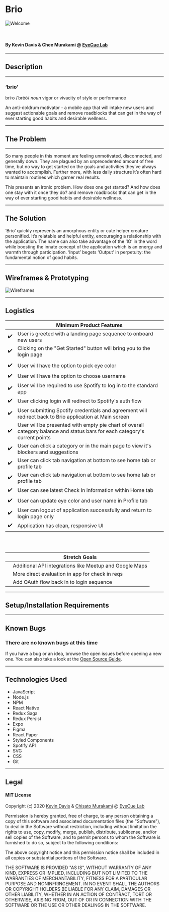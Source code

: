 # Brio

![Welcome](https://i.ibb.co/dm370fr/Brio-Welcome-Title.png)

<br />

#### By Kevin Davis & Chee Murakami @ [EyeCue Lab](https://www.eyecuelab.com/)

<hr/>

## Description

<hr/>

### ‘brio’

bri·o /ˈbrēō/
_noun_
vigor or vivacity of style or performance

An anti-doldrum motivator - a mobile app that will intake new users and suggest actionable goals and remove roadblocks that can get in the way of ever starting good habits and desirable wellness.

<hr />

## The Problem

<hr />
So many people in this moment are feeling unmotivated, disconnected, and generally down. They are plagued by an unprecedented amount of free time, but no way to get started on the goals and activities they’ve always wanted to accomplish. Further more, with less daily structure it’s often hard to maintain routines which garner real results.

This presents an ironic problem. How does one get started? And how does one stay with it once they do?
and remove roadblocks that can get in the way of ever starting good habits and desirable wellness.

<hr />

## The Solution

‘Brio’ quickly represents an amorphous entity or cute helper creature personified. It’s relatable and helpful entity, encouraging a relationship with the application. The name can also take advantage of the ‘IO’ in the word while boosting the innate concept of the application which is an energy and warmth through participation. ‘Input’ begets ‘Output’ in perpetuity: the fundamental notion of good habits.

<hr/>

## Wireframes & Prototyping

![Wireframes](https://i.ibb.co/z4LcDs6/Brio-Wire-Frames.png)

<hr/>

## Logistics

|                    | Minimum Product Features                                                                                                   |
| ------------------ | -------------------------------------------------------------------------------------------------------------------------- |
| :heavy_check_mark: | User is greeted with a landing page sequence to onboard new users                                                          |
| :heavy_check_mark: | Clicking on the "Get Started" button will bring you to the login page                                                      |
|                    |
| :heavy_check_mark: | User will have the option to pick eye color                                                                                |
| :heavy_check_mark: | User will have the option to choose username                                                                               |
| :heavy_check_mark: | User will be required to use Spotify to log in to the standard app                                                         |
| :heavy_check_mark: | User clicking login will redirect to Spotify's auth flow                                                                   |
| :heavy_check_mark: | User submitting Spotify credentials and agreement will redirect back to Brio application at Main screen                    |
| :heavy_check_mark: | User will be presented with empty pie chart of overall category balance and status bars for each category's current points |
| :heavy_check_mark: | User can click a category or in the main page to view it's blockers and suggestions                                        |
| :heavy_check_mark: | User can click tab navigation at bottom to see home tab or profile tab                                                     |
| :heavy_check_mark: | User can click tab navigation at bottom to see home tab or profile tab                                                     |
| :heavy_check_mark: | User can see latest Check In information within Home tab                                                                   |
| :heavy_check_mark: | User can update eye color and user name in Profile tab                                                                     |
| :heavy_check_mark: | User can logout of application successfully and return to login page only                                                  |
| :heavy_check_mark: | Application has clean, responsive UI                                                                                       |

<br/>
<br/>

|     | Stretch Goals                                           |
| --- | ------------------------------------------------------- |
|     | Additional API integrations like Meetup and Google Maps |
|     | More direct evaluation in app for check in reqs         |
|     | Add OAuth flow back in to login sequence                |

<hr />

## Setup/Installation Requirements

<hr/>

## Known Bugs

### There are no known bugs at this time

If you have a bug or an idea, browse the open issues before opening a new one. You can also take a look at the [Open Source Guide](https://opensource.guide/).

<hr/>

## Technologies Used

- JavaScript
- Node.js
- NPM
- React Native
- Redux Saga
- Redux Persist
- Expo
- Figma
- React Paper
- Styled Components
- Spotify API
- SVG
- CSS
- Git

<hr/>

## Legal

#### MIT License

Copyright (c) 2020 [Kevin Davis](https://github.com/thekidnamedkd) & [Chisato Murakami](https://github.com/cheemurakami) @ [EyeCue Lab](https://www.eyecuelab.com/)

Permission is hereby granted, free of charge, to any person obtaining a copy
of this software and associated documentation files (the "Software"), to deal
in the Software without restriction, including without limitation the rights
to use, copy, modify, merge, publish, distribute, sublicense, and/or sell
copies of the Software, and to permit persons to whom the Software is
furnished to do so, subject to the following conditions:

The above copyright notice and this permission notice shall be included in all
copies or substantial portions of the Software.

THE SOFTWARE IS PROVIDED "AS IS", WITHOUT WARRANTY OF ANY KIND, EXPRESS OR
IMPLIED, INCLUDING BUT NOT LIMITED TO THE WARRANTIES OF MERCHANTABILITY,
FITNESS FOR A PARTICULAR PURPOSE AND NONINFRINGEMENT. IN NO EVENT SHALL THE
AUTHORS OR COPYRIGHT HOLDERS BE LIABLE FOR ANY CLAIM, DAMAGES OR OTHER
LIABILITY, WHETHER IN AN ACTION OF CONTRACT, TORT OR OTHERWISE, ARISING FROM,
OUT OF OR IN CONNECTION WITH THE SOFTWARE OR THE USE OR OTHER DEALINGS IN THE
SOFTWARE.

